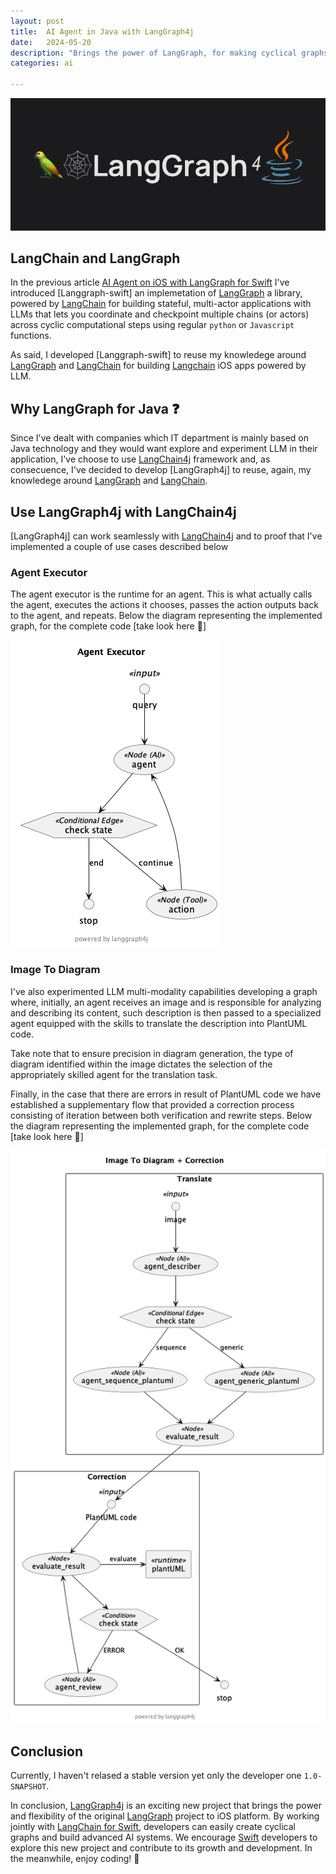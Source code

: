 ```yaml
---
layout: post
title:  AI Agent in Java with LangGraph4j
date:   2024-05-20
description: "Brings the power of LangGraph, for making cyclical graphs, to the Java language. "
categories: ai

---
```

![cover](../assets/langgraph-java/langgraph4j-cover.png)
<br>


##  LangChain and LangGraph

In the previous article [AI Agent on iOS with LangGraph for Swift]() I've introduced [Langgraph-swift] an implemetation of [LangGraph] a library, powered by [LangChain] for building stateful, multi-actor applications with LLMs that lets you coordinate and checkpoint multiple chains (or actors) across cyclic computational steps using regular `python` or `Javascript` functions. 

As said, I developed [Langgraph-swift] to reuse my knowledege around [LangGraph] and [LangChain] for building 
[Langchain] iOS apps powered by LLM.


## Why LangGraph for Java ❓

Since I've dealt with companies which IT department is mainly based on Java technology and they would want explore and experiment LLM in their application, I've choose to use [LangChain4j] framework and, as consecuence,  I've decided to develop [LangGraph4j] to reuse, again, my knowledege around [LangGraph] and [LangChain].

## Use LangGraph4j with LangChain4j 

[LangGraph4j] can work seamlessly with [LangChain4j] and to proof that I've implemented a couple of use cases described below 

### Agent Executor

The agent executor is the runtime for an agent. This is what actually calls the agent, executes the actions it chooses, passes the action outputs back to the agent, and repeats. Below the diagram representing the implemented graph, for the complete code [take look here 👀]

![Diagram](../assets/langgraph-java/agentexecutor.puml.png)

### Image To Diagram

I've also experimented LLM multi-modality capabilities developing a graph where, initially, an agent receives an image and is responsible for analyzing and describing its content, such description is then passed to a specialized agent equipped with the skills to translate the description into PlantUML code. 

Take note that to ensure precision in diagram generation, the type of diagram identified within the image dictates the selection of the appropriately skilled agent for the translation task.

Finally, in the case that there are errors in result of PlantUML code we have established a supplementary flow that provided a correction process consisting of iteration between both verification and rewrite steps. 
Below the diagram representing the implemented graph, for the complete code [take look here 👀]


![Diagram](../assets/langgraph-java/image_to_diagram_with_correction.puml.png)

## Conclusion 

Currently, I haven't relased a stable version yet only the developer one `1.0-SNAPSHOT`.

In conclusion, [LangGraph4j][langgraph.swift] is an exciting new project that brings the power and flexibility of the original [LangGraph] project to iOS platform. By working jointly with [LangChain for Swift][Langchain-swift], developers can easily create cyclical graphs and build advanced AI systems. We encourage [Swift] developers to explore this new project and contribute to its growth and development. In the meanwhile, enjoy coding! 👋 

[AgentExecutor.new]: https://github.com/bsorrentino/LangGraph-Swift/blob/main/LangChainDemo/LangChainDemo/AgentExecutor.swift
[AgentExecutor]: https://github.com/buhe/langchain-swift/blob/main/Sources/LangChain/agents/Agent.swift
[langgraph.swift]: https://github.com/bsorrentino/LangGraph-Swift
[Swift]: https://www.swift.org
[LangGraph]: https://python.langchain.com/docs/langgraph 
[langgraph.blog]: https://blog.langchain.dev/langgraph/
[langchain]: https://python.langchain.com/docs/get_started/introduction
[langchain.js]: https://js.langchain.com/docs/get_started/introduction
[Langchain4j]: https://github.com/langchain4j
[Langchain-swift]: https://github.com/buhe/langchain-swift